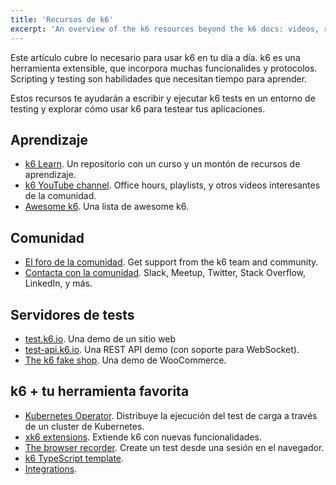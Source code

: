 ```yaml
---
title: 'Recursos de k6'
excerpt: 'An overview of the k6 resources beyond the k6 docs: videos, repositories, test servers, courses, and more'
---
```


Este artículo cubre lo necesario para usar k6 en tu día a día.  k6 es una herramienta extensible, que incorpora muchas funcionalides y protocolos. Scripting y testing son habilidades que necesitan tiempo para aprender.

Estos recursos te ayudarán a escribir y ejecutar k6 tests en un entorno de testing y explorar cómo usar k6 para testear tus aplicaciones.

## Aprendizaje

- [k6 Learn](https://github.com/grafana/k6-learn). Un repositorio con un curso y un montón de recursos de aprendizaje.
- [k6 YouTube channel](https://www.youtube.com/c/k6test/playlists). Office hours, playlists, y otros videos interesantes de la comunidad.
- [Awesome k6](https://github.com/grafana/awesome-k6). Una lista de awesome k6.

## Comunidad

- [El foro de la comunidad](https://community.k6.io/). Get support from the k6 team and community.
- [Contacta con la comunidad](https://k6.io/community/#join-the-conversation). Slack, Meetup, Twitter, Stack Overflow, LinkedIn, y más.

## Servidores de tests

- [test.k6.io](https://test.k6.io). Una demo de un sitio web
- [test-api.k6.io](https://test.k6.io). Una REST API demo (con soporte para WebSocket).
- [The k6 fake shop](http://ecommerce.test.k6.io/). Una demo de WooCommerce.

## k6 + tu herramienta favorita

- [Kubernetes Operator](https://k6.io/blog/running-distributed-tests-on-k8s/). Distribuye la ejecución del test de carga a través de un cluster de Kubernetes.
- [xk6 extensions](/extensions). Extiende k6 con nuevas funcionalidades.
- [The browser recorder](/test-authoring/recording-a-session/browser-recorder/). Create un test desde una sesión en el navegador.
- [k6 TypeScript template](https://github.com/grafana/k6-template-typescript).
- [Integrations](/integrations/).
